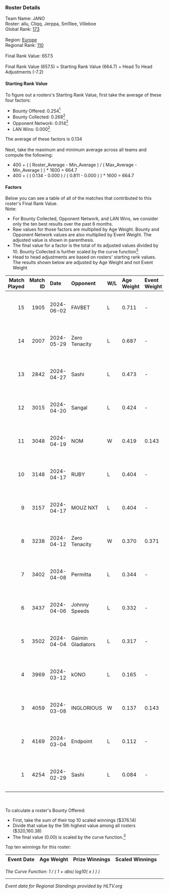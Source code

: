 ### Roster Details<br />
Team Name: JANO<br />
Roster: allu, Cliqq, Jerppa, Sm1llee, Villeboe<br />
Global Rank: [173](../standings_global_2024_08_14.md)<br />
<br />
Region: [Europe]( ../standings_europe_2024_08_14.md)<br />
Regional Rank: [110]( ../standings_europe_2024_08_14.md)<br />
<br />
Final Rank Value:  657.5<br />
<br />
Final Rank Value (657.5) = Starting Rank Value (664.7) + Head To Head Adjustments (-7.2)<br />

#### Starting Rank Value<br />
To figure out a rosters's Starting Rank Value, first take the average of these four factors:<br />
- Bounty Offered: 0.254[<sup>1</sup>](#table2)
- Bounty Collected: 0.268[<sup>2</sup>](#table1)
- Opponent Network: 0.014[<sup>2</sup>](#table1)
- LAN Wins: 0.000[<sup>2</sup>](#table1)

The average of these factors is 0.134<br />
<br />
Next, take the maximum and minimum average across all teams and compute the following:<br />
- 400 + ( ( Roster_Average - Min_Average ) / ( Max_Average - Min_Average ) ) * 1600 = 664.7
- 400 + ( ( 0.134 - 0.000 ) / ( 0.811 - 0.000 ) ) * 1600 = 664.7


#### Factors<br />
Below you can see a table of all of the matches that contributed to this roster's Final Rank Value.<br />
Note:<br />

- For Bounty Collected, Opponent Network, and LAN Wins, we consider only the ten best results over the past 6 months.
- Raw values for those factors are multiplied by Age Weight. Bounty and Opponent Network values are also multiplied by Event Weight. The adjusted value is shown in parenthesis.
- The final value for a factor is the total of its adjusted values divided by 10. Bounty Collected is further scaled by the curve function[<sup>3</sup>](#curveFunction)
- Head to head adjustments are based on rosters' starting rank values. The results shown below are adjusted by Age Weight and not Event Weight
<span id="table1"></span><br />


| Match Played | Match ID | Date       | Opponent          | W/L | Age Weight | Event Weight | Bounty Collected | Opponent Network | LAN Wins  | H2H Adj. | Roster                                 |
| -: | -: | :- | :- | :- | :- | :- | :- | :- | :- | -: | :- |
|           15 |     1905 | 2024-06-02 | FAVBET            | L   | 0.711      | -            | -                | -                | -         |    -7.25 | allu, Cliqq, Jerppa, Sm1llee, Villeboe |
|           14 |     2007 | 2024-05-29 | Zero Tenacity     | L   | 0.687      | -            | -                | -                | -         |    -1.88 | allu, Cliqq, Jerppa, Sm1llee, Villeboe |
|           13 |     2842 | 2024-04-27 | Sashi             | L   | 0.473      | -            | -                | -                | -         |    -1.01 | allu, doto, Jerppa, juho, Sm1llee      |
|           12 |     3015 | 2024-04-20 | Sangal            | L   | 0.424      | -            | -                | -                | -         |    -0.86 | allu, doto, Jerppa, juho, Sm1llee      |
|           11 |     3048 | 2024-04-19 | NOM               | W   | 0.419      | 0.143        | 0.000 (0.000)    | 0.100 (0.006)    | 0 (0.000) |     4.44 | allu, doto, Jerppa, juho, Sm1llee      |
|           10 |     3148 | 2024-04-17 | RUBY              | L   | 0.404      | -            | -                | -                | -         |    -2.58 | allu, doto, Jerppa, juho, Sm1llee      |
|            9 |     3157 | 2024-04-17 | MOUZ NXT          | L   | 0.404      | -            | -                | -                | -         |    -1.61 | allu, doto, Jerppa, juho, Sm1llee      |
|            8 |     3238 | 2024-04-12 | Zero Tenacity     | W   | 0.370      | 0.371        | 0.135 (0.018)    | 1.000 (0.137)    | 0 (0.000) |    10.36 | allu, doto, Jerppa, juho, Sm1llee      |
|            7 |     3402 | 2024-04-08 | Permitta          | L   | 0.344      | -            | -                | -                | -         |    -1.78 | allu, doto, Jerppa, juho, Sm1llee      |
|            6 |     3437 | 2024-04-06 | Johnny Speeds     | L   | 0.332      | -            | -                | -                | -         |    -0.38 | allu, doto, Jerppa, juho, Sm1llee      |
|            5 |     3502 | 2024-04-04 | Gaimin Gladiators | L   | 0.317      | -            | -                | -                | -         |    -1.85 | allu, doto, Jerppa, juho, Sm1llee      |
|            4 |     3969 | 2024-03-12 | kONO              | L   | 0.165      | -            | -                | -                | -         |    -1.41 | allu, doto, Jelo, Jerppa, Sm1llee      |
|            3 |     4059 | 2024-03-08 | INGLORIOUS        | W   | 0.137      | 0.143        | 0.000 (0.000)    | 0.010 (0.000)    | 0 (0.000) |     1.40 | allu, doto, Jelo, Jerppa, Sm1llee      |
|            2 |     4169 | 2024-03-04 | Endpoint          | L   | 0.112      | -            | -                | -                | -         |    -2.63 | allu, doto, Jelo, Jerppa, Sm1llee      |
|            1 |     4254 | 2024-02-29 | Sashi             | L   | 0.084      | -            | -                | -                | -         |    -0.20 | allu, doto, Jelo, Jerppa, Sm1llee      |

<br />
<span id="table2"></span><br />
To calculate a roster's Bounty Offered:<br />

- First, take the sum of their top 10 scaled winnings ($376.14)
- Divide that value by the 5th highest value among all rosters ($320,160.38)
- The final value (0.00) is scaled by the curve function.[<sup>3</sup>](#curveFunction)

Top ten winnings for this roster:<br />

| Event Date | Age Weight | Prize Winnings | Scaled Winnings |
| :- | -: | :- | :- |


<span id="curveFunction"></span>_The Curve Function: 1 / ( 1 + abs( log10( x ) ) )_<br />

---
_Event data for Regional Standings provided by HLTV.org_<br />
